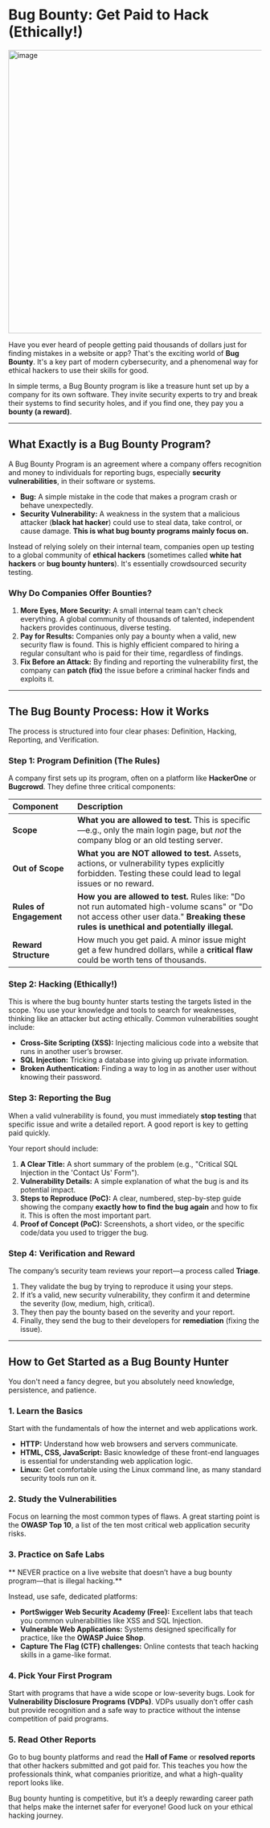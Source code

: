 #  Bug Bounty: Get Paid to Hack (Ethically!) 
<img width="1000" height="563" alt="image" src="https://github.com/user-attachments/assets/6a0bab2e-6c5b-4692-b4fe-59da6083a3c9" />


Have you ever heard of people getting paid thousands of dollars just for finding mistakes in a website or app? That's the exciting world of **Bug Bounty**. It's a key part of modern cybersecurity, and a phenomenal way for ethical hackers to use their skills for good.

In simple terms, a Bug Bounty program is like a treasure hunt set up by a company for its own software. They invite security experts to try and break their systems to find security holes, and if you find one, they pay you a **bounty (a reward)**.

---

## What Exactly is a Bug Bounty Program?

A Bug Bounty Program is an agreement where a company offers recognition and money to individuals for reporting bugs, especially **security vulnerabilities**, in their software or systems.

* **Bug:** A simple mistake in the code that makes a program crash or behave unexpectedly.
* **Security Vulnerability:** A weakness in the system that a malicious attacker (**black hat hacker**) could use to steal data, take control, or cause damage. **This is what bug bounty programs mainly focus on.**

Instead of relying solely on their internal team, companies open up testing to a global community of **ethical hackers** (sometimes called **white hat hackers** or **bug bounty hunters**). It's essentially crowdsourced security testing.

### Why Do Companies Offer Bounties?

1.  **More Eyes, More Security:** A small internal team can't check everything. A global community of thousands of talented, independent hackers provides continuous, diverse testing.
2.  **Pay for Results:** Companies only pay a bounty when a valid, new security flaw is found. This is highly efficient compared to hiring a regular consultant who is paid for their time, regardless of findings.
3.  **Fix Before an Attack:** By finding and reporting the vulnerability first, the company can **patch (fix)** the issue before a criminal hacker finds and exploits it.

---

## The Bug Bounty Process: How it Works

The process is structured into four clear phases: Definition, Hacking, Reporting, and Verification.

### Step 1: Program Definition (The Rules)

A company first sets up its program, often on a platform like **HackerOne** or **Bugcrowd**. They define three critical components:

| Component | Description |
| :--- | :--- |
| **Scope** | **What you are allowed to test.** This is specific—e.g., only the main login page, but *not* the company blog or an old testing server. |
| **Out of Scope** | **What you are NOT allowed to test.** Assets, actions, or vulnerability types explicitly forbidden. Testing these could lead to legal issues or no reward. |
| **Rules of Engagement** | **How you are allowed to test.** Rules like: "Do not run automated high-volume scans" or "Do not access other user data." **Breaking these rules is unethical and potentially illegal.** |
| **Reward Structure** | How much you get paid. A minor issue might get a few hundred dollars, while a **critical flaw** could be worth tens of thousands. |

### Step 2: Hacking (Ethically!)

This is where the bug bounty hunter starts testing the targets listed in the scope. You use your knowledge and tools to search for weaknesses, thinking like an attacker but acting ethically.
Common vulnerabilities sought include:

* **Cross-Site Scripting (XSS):** Injecting malicious code into a website that runs in another user’s browser.
* **SQL Injection:** Tricking a database into giving up private information.
* **Broken Authentication:** Finding a way to log in as another user without knowing their password.

### Step 3: Reporting the Bug

When a valid vulnerability is found, you must immediately **stop testing** that specific issue and write a detailed report. A good report is key to getting paid quickly.

Your report should include:

1.  **A Clear Title:** A short summary of the problem (e.g., "Critical SQL Injection in the 'Contact Us' Form").
2.  **Vulnerability Details:** A simple explanation of what the bug is and its potential impact.
3.  **Steps to Reproduce (PoC):** A clear, numbered, step-by-step guide showing the company **exactly how to find the bug again** and how to fix it. This is often the most important part.
4.  **Proof of Concept (PoC):** Screenshots, a short video, or the specific code/data you used to trigger the bug.

### Step 4: Verification and Reward

The company’s security team reviews your report—a process called **Triage**.

1.  They validate the bug by trying to reproduce it using your steps.
2.  If it’s a valid, new security vulnerability, they confirm it and determine the severity (low, medium, high, critical).
3.  They then pay the bounty based on the severity and your report.
4.  Finally, they send the bug to their developers for **remediation** (fixing the issue).

---

## How to Get Started as a Bug Bounty Hunter

You don't need a fancy degree, but you absolutely need knowledge, persistence, and patience.

### 1. Learn the Basics

Start with the fundamentals of how the internet and web applications work.

* **HTTP:** Understand how web browsers and servers communicate.
* **HTML, CSS, JavaScript:** Basic knowledge of these front-end languages is essential for understanding web application logic.
* **Linux:** Get comfortable using the Linux command line, as many standard security tools run on it.

### 2. Study the Vulnerabilities

Focus on learning the most common types of flaws. A great starting point is the **OWASP Top 10**, a list of the ten most critical web application security risks.

### 3. Practice on Safe Labs

** NEVER practice on a live website that doesn’t have a bug bounty program—that is illegal hacking.**

Instead, use safe, dedicated platforms:

* **PortSwigger Web Security Academy (Free):** Excellent labs that teach you common vulnerabilities like XSS and SQL Injection.
* **Vulnerable Web Applications:** Systems designed specifically for practice, like the **OWASP Juice Shop**.
* **Capture The Flag (CTF) challenges:** Online contests that teach hacking skills in a game-like format.

### 4. Pick Your First Program

Start with programs that have a wide scope or low-severity bugs. Look for **Vulnerability Disclosure Programs (VDPs)**. VDPs usually don’t offer cash but provide recognition and a safe way to practice without the intense competition of paid programs.

### 5. Read Other Reports

Go to bug bounty platforms and read the **Hall of Fame** or **resolved reports** that other hackers submitted and got paid for. This teaches you how the professionals think, what companies prioritize, and what a high-quality report looks like.

Bug bounty hunting is competitive, but it’s a deeply rewarding career path that helps make the internet safer for everyone! Good luck on your ethical hacking journey.
